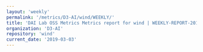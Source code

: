 ```yaml
---
layout: 'weekly'
permalink: '/metrics/D3-AI/wind/WEEKLY/'
title: 'DAI Lab OSS Metrics Metrics report for wind | WEEKLY-REPORT-2019-03-03'
organization: 'D3-AI'
repository: 'wind'
current_date: '2019-03-03'
---
```

